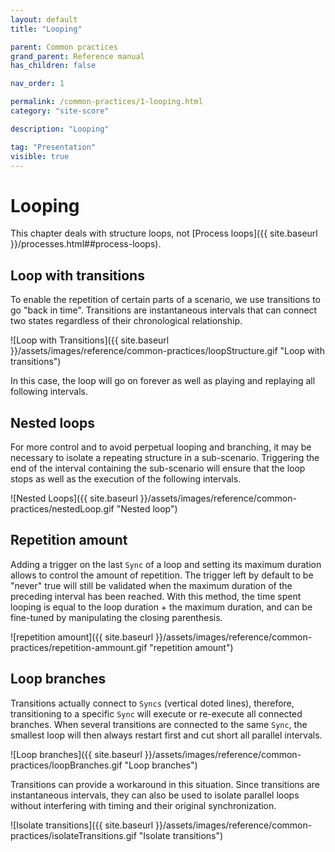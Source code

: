```yaml
---
layout: default
title: "Looping"

parent: Common practices
grand_parent: Reference manual
has_children: false

nav_order: 1

permalink: /common-practices/1-looping.html
category: "site-score"

description: "Looping"

tag: "Presentation"
visible: true
---
```


# Looping

This chapter deals with structure loops, not [Process loops]({{ site.baseurl }}/processes.html##process-loops).

## Loop with transitions

To enable the repetition of certain parts of a scenario, we use transitions to go "back in time". Transitions are instantaneous intervals that can connect two states regardless of their chronological relationship.

![Loop with Transitions]({{ site.baseurl }}/assets/images/reference/common-practices/loopStructure.gif "Loop with transitions")

In this case, the loop will go on forever as well as playing and replaying all following intervals.

## Nested loops

For more control and to avoid perpetual looping and branching, it may be necessary to isolate a repeating structure in a sub-scenario. Triggering the end of the interval containing the sub-scenario will ensure that the loop stops as well as the execution of the following intervals.

![Nested Loops]({{ site.baseurl }}/assets/images/reference/common-practices/nestedLoop.gif "Nested loop")

## Repetition amount

Adding a trigger on the last `Sync` of a loop and setting its maximum duration allows to control the amount of repetition. The trigger left by default to be "never" true will still be validated when the maximum duration of the preceding interval has been reached. With this method, the time spent looping is equal to the loop duration + the maximum duration, and can be fine-tuned by manipulating the closing parenthesis.

![repetition amount]({{ site.baseurl }}/assets/images/reference/common-practices/repetition-ammount.gif "repetition amount")

## Loop branches

Transitions actually connect to `Syncs` (vertical doted lines), therefore, transitioning to a specific `Sync` will execute or re-execute all connected branches. When several transitions are connected to the same `Sync`, the smallest loop will then always restart first and cut short all parallel intervals.

![Loop branches]({{ site.baseurl }}/assets/images/reference/common-practices/loopBranches.gif "Loop branches")

Transitions can provide a workaround in this situation. Since transitions are instantaneous intervals, they can also be used to isolate parallel loops without interfering with timing and their original synchronization.

![Isolate transitions]({{ site.baseurl }}/assets/images/reference/common-practices/isolateTransitions.gif "Isolate transitions")
